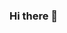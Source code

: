 ### Hi there 👋
<!--
**mohamedshehabeldean/mohamedshehabeldean** is a ✨ _special_ ✨ repository because its `README.md` (this file) appears on your GitHub profile.

Here are some ideas to get you started:

- 🔭 I’m currently working on ...
- 🌱 I’m currently learning ...
- 👯 I’m looking to collaborate on ...
### Hi there 👋, my name is Mohamed Sabry
#### I am GitHub Readme Generator's creator
![I am GitHub Readme Generator's creator](https://scontent.faly1-2.fna.fbcdn.net/v/t39.30808-6/314337862_653214929636256_5638253230680600348_n.jpg?_nc_cat=107&ccb=1-7&_nc_sid=09cbfe&_nc_eui2=AeF3ijdu9c2aJ0eYmBO2Ak5rmJMJuyg7cuGYkwm7KDty4Tl0-pv5zskNZBRm0W1lzu_4lUZUhwLT5wwnTPlLlI4G&_nc_ohc=LFu3g77jJBAAX8bjzam&_nc_ht=scontent.faly1-2.fna&oh=00_AfBXFHBFQIrFfFk7dDy4vjH0ycMmhGgraY9ZmAuE10VAlQ&oe=63DC813F)

i am a software engineer that interested in c++, python ,assembly language ,system analysis, web programming

Skills:  HTML / CSS/PHP/C++/Assembly/System Analysis/design/python/software engineering

- 🔭 I’m currently working on this page. 






